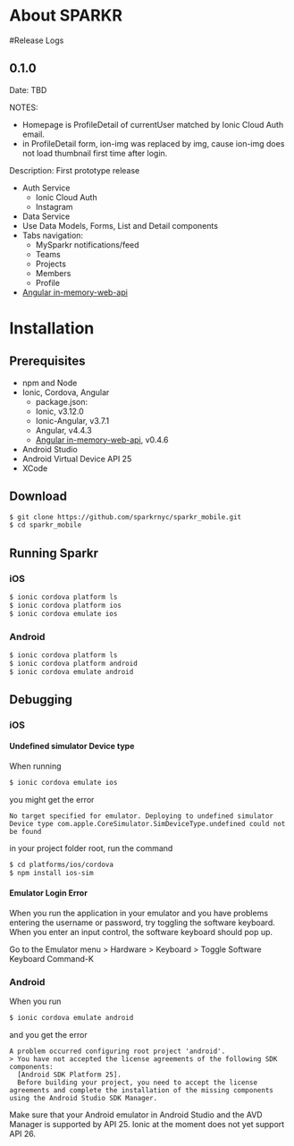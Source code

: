 # About SPARKR

#Release Logs 

## 0.1.0

Date: TBD

NOTES:
* Homepage is ProfileDetail of currentUser matched by Ionic Cloud Auth email.
* in ProfileDetail form, ion-img was replaced by img, cause ion-img does not load thumbnail first time after login.


Description: First prototype release

* Auth Service 
    * Ionic Cloud Auth
    * Instagram
* Data Service
* Use Data Models, Forms, List and Detail components 
* Tabs navigation:
    * MySparkr notifications/feed
    * Teams
    * Projects
    * Members
    * Profile
* [Angular in-memory-web-api](https://github.com/angular/in-memory-web-api)

# Installation

## Prerequisites

* npm and Node
* Ionic, Cordova, Angular
    * package.json:
    * Ionic, v3.12.0
    * Ionic-Angular, v3.7.1
    * Angular, v4.4.3
    * [Angular in-memory-web-api](https://github.com/angular/in-memory-web-api), v0.4.6
* Android Studio
* Android Virtual Device API 25
* XCode

## Download 

```bash
$ git clone https://github.com/sparkrnyc/sparkr_mobile.git
$ cd sparkr_mobile
```

## Running Sparkr

### iOS

```bash
$ ionic cordova platform ls
$ ionic cordova platform ios
$ ionic cordova emulate ios
```

### Android

```bash
$ ionic cordova platform ls
$ ionic cordova platform android
$ ionic cordova emulate android
```

## Debugging

### iOS

#### Undefined simulator Device type
When running 
```bash
$ ionic cordova emulate ios
```
you might get the error

```text
No target specified for emulator. Deploying to undefined simulator Device type com.apple.CoreSimulator.SimDeviceType.undefined could not be found
```

in your project folder root, run the command
```bash
$ cd platforms/ios/cordova
$ npm install ios-sim
```

#### Emulator Login Error
When you run the application in your emulator and you have problems entering the username or password, try toggling the software keyboard. When you enter an input control, the software keyboard should pop up. 

Go to the Emulator menu > Hardware > Keyboard > Toggle Software Keyboard Command-K

### Android

When you run 
```bash
$ ionic cordova emulate android
```

and you get the error
```text
A problem occurred configuring root project 'android'.
> You have not accepted the license agreements of the following SDK components:
  [Android SDK Platform 25].
  Before building your project, you need to accept the license agreements and complete the installation of the missing components using the Android Studio SDK Manager.
```

Make sure that your Android emulator in Android Studio and the AVD Manager is supported by API 25. Ionic at the moment does not yet support API 26.